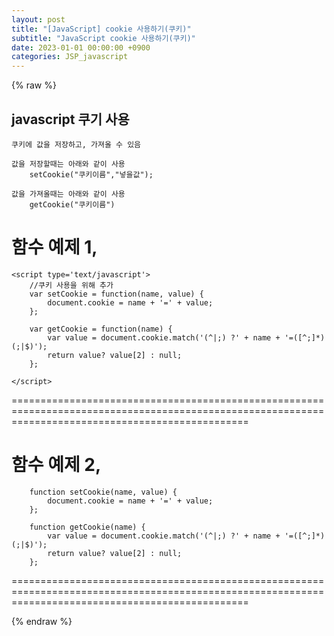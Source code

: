 ```yaml
---
layout: post
title: "[JavaScript] cookie 사용하기(쿠키)"
subtitle: "JavaScript cookie 사용하기(쿠키)"
date: 2023-01-01 00:00:00 +0900
categories: JSP_javascript
---
```

{% raw %}
## javascript 쿠기 사용  
  
	쿠키에 값을 저장하고, 가져올 수 있음  
  
	값을 저장할때는 아래와 같이 사용  
		setCookie("쿠키이름","넣을값");  
  
	값을 가져올때는 아래와 같이 사용  
		getCookie("쿠키이름")  
  
함수 예제 1,  
=====================================================================================================================================================  
	<script type='text/javascript'>  
		//쿠키 사용을 위해 추가  
		var setCookie = function(name, value) {  
			document.cookie = name + '=' + value;  
		};  
  
		var getCookie = function(name) {  
			var value = document.cookie.match('(^|;) ?' + name + '=([^;]*)(;|$)');  
			return value? value[2] : null;  
		};  
  
	</script>  
  
=====================================================================================================================================================  
  
함수 예제 2,  
=====================================================================================================================================================  
  
		function setCookie(name, value) {  
			document.cookie = name + '=' + value;  
		};  
  
		function getCookie(name) {  
			var value = document.cookie.match('(^|;) ?' + name + '=([^;]*)(;|$)');  
			return value? value[2] : null;  
		};  
  
=====================================================================================================================================================                                                                                                                                                                                                                                                                                                                                                                                                                                                                                                                                                                                                                                                                                                                                                                                                                                                                                                                                                                                                                                                                                                                                                                                                                                                                                                                                                                                                                                                                                                           

{% endraw %}
